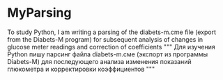 # MyParsing

To study Python, I am writing a parsing of the diabets-m.cme file (export from the Diabets-M program) 
for subsequent analysis of changes in glucose meter readings and correction of coefficients
""" Для изучения Python пишу парсинг файла diabets-m.сме (экспорт из программы Diabets-M) 
для последующего анализа изменения показаний глюкометра и корректировки коэффициентов """
